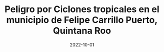 ---
title: "Peligro por Ciclones tropicales en el municipio de Felipe Carrillo Puerto, Quintana Roo"
collection: publications
permalink: /publication/2022-10-01-paper-title-number-4
excerpt: 'Análisis Territorial y el uso de tecnologías geoespaciales. Publicado en 2022.'
date: 2022-10-01
venue: 'Análisis Territorial y el uso de tecnologías geoespaciales. Publicado en 2022.'
paperurl: 'http://risisbi.uqroo.mx/handle/20.500.12249/3106'
citation: 'López, G. (2022). &quot; <i>Análisis Territorial y el uso de tecnologías geoespaciales</i>.'
---